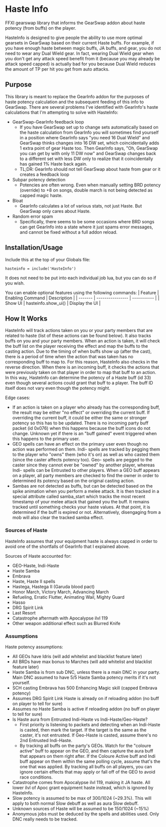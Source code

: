 # Haste Info
FFXI gearswap library that informs the GearSwap addon about haste potency (from buffs) on the player.

HasteInfo is designed to give people the ability to use more optimal gearsets in GearSwap based on
their current Haste buffs. For example, if you have enough haste between magic buffs, JA buffs, and gear,
you do not need to wear any Dual Wield gear. In fact, wearing Dual Wield gear when you don't get any
attack speed benefit from it (because you may already be attack speed capped) is actually bad for you
because Dual Wield reduces the amount of TP per hit you get from auto attacks.

## Purpose

This library is meant to replace the GearInfo addon for the purposes of haste potency calculation and 
the subsequent feeding of this info to GearSwap. There are several problems I've identified with GearInfo's
haste calculations that I'm attempting to solve with HasteInfo:
* GearSwap-GearInfo feedback loop
  - If you have GearSwap set up to change sets automatically based on the haste calculation from GearInfo
  you will sometimes find yourself in a position where GearInfo says "you need 16 Dual Wield" and GearSwap
  thinks changes into 16 DW set, which coincidentally adds 1 extra point of gear Haste too. Then GearInfo
  says, "Oh, GearSwap you can get by with only 11 DW now" and GearSwap changes back to a different set with
  less DW only to realize that it coincidentally has gained 1% Haste back again.
  - TL;DR: GearInfo should not tell GearSwap about haste from gear or it creates a feedback loop
* Subpar potency detection
  - Potencies are often wrong. Even when manually setting BRD potency (override) to +8 on songs, double march is not being detected as capped magic haste.
* Bloat
  - GearInfo calculates a lot of various stats, not just Haste. But GearSwap only cares about Haste.
* Random error spam
  - Specifically, there seems to be some occasions where BRD songs can get GearInfo into a state where
  it just spams error messages, and cannot be fixed without a full addon reload.

## Installation/Usage

Include this at the top of your Globals file:
```
hasteinfo = include('HasteInfo')
```

It does not need to be put into each individual job lua, but you can do so if you wish.

You can enable optional features using the following commands:
| Feature | Enabling Command | Description |
| ------- | ---------------- | ----------- |
| Show UI | hasteinfo.show_ui() | Display the UI |

## How It Works

HasteInfo will track actions taken on you or your party members that are related to haste (list of these actions can be found below). It also tracks buffs on you and your party members. When an action is taken, it will check the buff list on the player receiving the effect and map the buffs to the casting action. Due to the timing of when buffs show up (after the cast), there is a period of time when the action that was taken has no corresponding buff to map to. For this reason, HasteInfo also checks in the reverse direction. When there is an incoming buff, it checks the actions that were previously taken on that player in order to map that buff to an action. In this way, HasteInfo can determine the potency of a Haste buff (id 33) even though several actions could grant that buff to a player. The buff ID itself does not vary even though the potency might.

Edge cases:
* If an action is taken on a player who already has the corresponding buff, the result may be either "no effect" or overriding the current buff. If overriding the current buff, it could be either the same or stronger potency so this has to be updated. There is no incoming party buff packet (id 0x076) when this happens because the buff icons do not change. Unknown yet if there is an "buff gained" event triggered when this happens to the primary user.
* GEO spells can have an effect on the primary user even though no action was performed on them. Indi- spells are tracked by pegging them to the player who "owns" them (who it's on) as well as who casted them (since the caster affects potency too). Geo- spells are pegged to the caster since they cannot ever be "owned" by another player, whereas Indi- spells can be Entrusted to other players. When a GEO buff appears on a player, all party members are checked to find the owner in order to determined its potency based on the original casting action.
* Sambas are not detected as buffs, but can be detected based on the spike animation when you perform a melee attack. It is then tracked in a special attribute called samba_start which tracks the most recent timestamp of your melee attack that gained you the buff. It remains tracked until something checks your haste values. At that point, it is determined if the buff is expired or not. Alternatively, disengaging from a mob will also clear the tracked samba effect.

### Sources of Haste

HasteInfo assumes that your equipment haste is always capped in order to avoid one of the shortfalls of GearInfo that I explained above.

Sources of Haste accounted for:
* GEO-Haste, Indi-Haste
* Haste Samba
* Embrava
* Haste, Haste II spells
* Hastega, Hastega II (Garuda blood pact)
* Honor March, Victory March, Advancing March
* Refueling, Erratic Flutter, Animating Wail, Mighty Guard
* Hasso
* DRG Spirit Link
* Last Resort
* Catastrophe aftermath with Apocalypse ilvl 119
* Other weapon additional effect such as Blurred Knife

### Assumptions

Haste potency assumptions:
* All GEOs have Idris (will add whitelist and blacklist feature later)
* All BRDs have max bonus to Marches (will add whitelist and blacklist feature later)
* Haste Samba is from sub DNC, unless there is a main DNC in your party. Main DNC assumed to have 5/5 Haste Samba potency merits if it's not yourself.
* SCH casting Embrava has 500 Enhancing Magic skill (capped Embrava potency)
* Assumes DRG Spirit Link Haste is already on if reloading addon (no buff on player to tell for sure)
* Assumes no Haste Samba is active if reloading addon (no buff on player to tell for sure)
* Is Haste aura from Entrusted Indi-Haste vs Indi-Haste/Geo-Haste?
  - First priority is listening to packets and detecting when an Indi-Haste is casted, then mark the target. If the
  target is the same as the caster, it's not entrusted. If Geo-Haste is casted, assume there's no 2nd Entrusted Indi-Haste.
  - By tracking all buffs on the party's GEOs. Watch for the "coloure active" buff to appear on the GEO, and then
  capture the aura buff that appears on them right after. If the Coloure Active buff and Indi buff appear on them
  within the same polling cycle, assume that's the one that was applied. By tracking all buffs on all players, you can
  ignore certain effects that may apply or fall off of the GEO to avoid race conditions.
* Catastrophe comes from Apocalypse ilvl 119, making it JA haste. All lower ilvl of Apoc grant equipment haste instead, which is
ignored by HasteInfo.
* Slow potency is assumed to be max of 300/1024 (~29.3%). This will apply to both normal Slow debuff as well as aura Slow debuff.
* Unknown sources of Haste will be assumed to be 150/1024 (~15%)
* Anonymous jobs must be deduced by the spells and abilities used. Only DNC really needs to be tracked.
